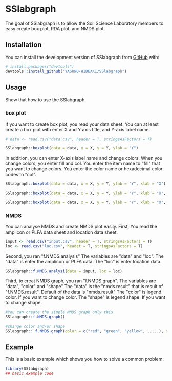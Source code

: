 
# SSlabgraph

<!-- badges: start -->
<!-- badges: end -->

The goal of SSlabgraph is to allow the Soil Science Laboratory members to easy create box plot, RDA plot, and NMDS plot.

## Installation

You can install the development version of SSlabgraph from [GitHub](https://github.com/YASUNO-HIDEAKI/SSlabgraph.git) with:

``` r
# install.packages("devtools")
devtools::install_github("YASUNO-HIDEAKI/SSlabgraph")
```

## Usage

Show that how to use the SSlabgraph

### box plot
If you want to create box plot, you read your data sheet.
You can at least create a box plot with enter X and Y axis title, and Y-axis label name.

``` r
# data <- read.csv("data.csv", header = T, stringsAsFactors = T)

SSlabgraph::boxplot(data = data, x = X, y = Y, ylab = "Y")
```

In addition, you can enter X-axis label name and change colors.
When you change colors, you enter fill and col. You enter the item name to "fill" that you want to change colors. You enter the color name or hexadecimal color codes to "col".

``` r
SSlabgraph::boxplot(data = data, x = X, y = Y, ylab = "Y", xlab = "X")

SSlabgraph::boxplot(data = data, x = X, y = Y, ylab = "Y", xlab = "X", fill = X, col = c("green", "yellow"))

SSlabgraph::boxplot(data = data, x = X, y = Y, ylab = "Y", xlab = "X", fill = X, col = c("#006400", "#ffff00"))
```

### NMDS
You can analyse NMDS and create NMDS plot easily.
First, You read the amplicon or PLFA data sheet and location data sheet.

``` r
input <- read.csv("input.csv", header = T, stringsAsFactors = T)
loc <- read.csv("loc.csv", headet = T, stringsAsFactors = T)
```
Second, you ran "f.NMDS.analysis"
The variables are "data" and "loc". 
The "data" is enter the amplicon or PLFA data.
The "loc" is enter location data. 

``` r
SSlabgraph::f.NMDS.analysi(data = input, loc = loc)
```

Third, to creat NMDS graph, you ran "f.NMDS.graph".
The variables are "data",  "color" and "shape"
The "data" is the "nmds.result" that is result of "f.NMDS.result".
Default of the data is "nmds.result"
The "color" is legend color. If you want to change color.
The "shape" is legend shape. If you want to change shape.

``` r
#You can create the simple NMDS graph only this
SSlabgraph::f.NMDS.graph()

#change color and/or shape
SSlabgraph:: f.NMDS.graph(color = c("red", "green", "yellow", .....), shape = c(1, 2, 3, ......))
```

## Example

This is a basic example which shows you how to solve a common problem:

``` r
library(SSlabgraph)
## basic example code
```

